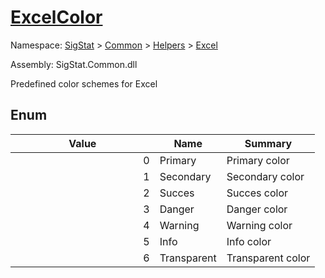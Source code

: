# [ExcelColor](./ExcelColor.md)
Namespace: [SigStat]() > [Common](./../../README.md) > [Helpers](./../README.md) > [Excel](./README.md)

Assembly: SigStat.Common.dll


Predefined color schemes for Excel

##	Enum

| Value | Name | Summary | 
| --- | --- | --- | 
|<img width=200/> 0 | Primary | Primary color | <br>
|<img width=200/> 1 | Secondary | Secondary color | <br>
|<img width=200/> 2 | Succes | Succes color | <br>
|<img width=200/> 3 | Danger | Danger color | <br>
|<img width=200/> 4 | Warning | Warning color | <br>
|<img width=200/> 5 | Info | Info color | <br>
|<img width=200/> 6 | Transparent | Transparent color | <br>


